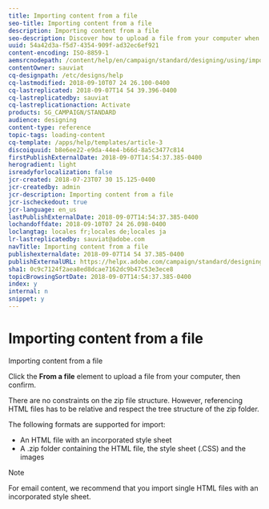 ```yaml
---
title: Importing content from a file
seo-title: Importing content from a file
description: Importing content from a file
seo-description: Discover how to upload a file from your computer when creating an email or a landing page.
uuid: 54a42d3a-f5d7-4354-909f-ad32ec6ef921
content-encoding: ISO-8859-1
aemsrcnodepath: /content/help/en/campaign/standard/designing/using/importing-content-from-a-file
contentOwner: sauviat
cq-designpath: /etc/designs/help
cq-lastmodified: 2018-09-10T07 24 26.100-0400
cq-lastreplicated: 2018-09-07T14 54 39.396-0400
cq-lastreplicatedby: sauviat
cq-lastreplicationaction: Activate
products: SG_CAMPAIGN/STANDARD
audience: designing
content-type: reference
topic-tags: loading-content
cq-template: /apps/help/templates/article-3
discoiquuid: b8e6ee22-e9da-44e4-b66d-8a5c3477c814
firstPublishExternalDate: 2018-09-07T14:54:37.385-0400
herogradient: light
isreadyforlocalization: false
jcr-created: 2018-07-23T07 30 15.125-0400
jcr-createdby: admin
jcr-description: Importing content from a file
jcr-ischeckedout: true
jcr-language: en_us
lastPublishExternalDate: 2018-09-07T14:54:37.385-0400
lochandoffdate: 2018-09-10T07 24 26.098-0400
loclangtag: locales fr;locales de;locales ja
lr-lastreplicatedby: sauviat@adobe.com
navTitle: Importing content from a file
publishexternaldate: 2018-09-07T14 54 37.385-0400
publishExternalURL: https://helpx.adobe.com/campaign/standard/designing/using/importing-content-from-a-file.html
sha1: 0c9c7124f2aea8ed8dcae7162dc9b47c53e3ece8
topicBrowsingSortDate: 2018-09-07T14:54:37.385-0400
index: y
internal: n
snippet: y
---
```


# Importing content from a file

Importing content from a file

Click the **From a file** element to upload a file from your computer, then confirm.

There are no constraints on the zip file structure. However, referencing HTML files has to be relative and respect the tree structure of the zip folder.

The following formats are supported for import:

* An HTML file with an incorporated style sheet
* A .zip folder containing the HTML file, the style sheet (.CSS) and the images

>[!NOTE]
>
>For email content, we recommend that you import single HTML files with an incorporated style sheet.

